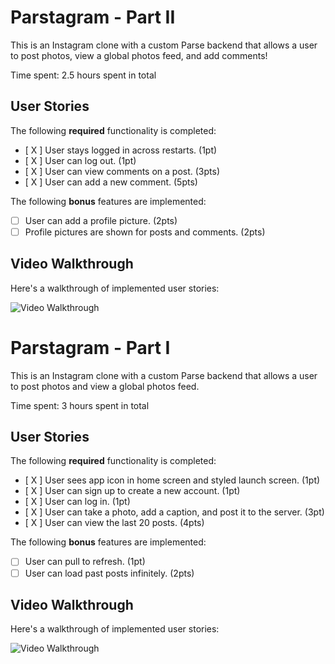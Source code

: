 # Parstagram - Part II

This is an Instagram clone with a custom Parse backend that allows a user to post photos, view a global photos feed, and add comments!

Time spent: 2.5 hours spent in total

## User Stories

The following **required** functionality is completed:

- [ X ] User stays logged in across restarts. (1pt)
- [ X ] User can log out. (1pt)
- [ X ] User can view comments on a post. (3pts)
- [ X ] User can add a new comment. (5pts)

The following **bonus** features are implemented:

- [ ] User can add a profile picture. (2pts)
- [ ] Profile pictures are shown for posts and comments. (2pts)

## Video Walkthrough

Here's a walkthrough of implemented user stories:

<img src='https://i.imgur.com/X5pjxvX.gif' title='Video Walkthrough' width='' alt='Video Walkthrough' />

# Parstagram - Part I

This is an Instagram clone with a custom Parse backend that allows a user to post photos and view a global photos feed.

Time spent: 3 hours spent in total

## User Stories

The following **required** functionality is completed:

- [ X ] User sees app icon in home screen and styled launch screen. (1pt)
- [ X ] User can sign up to create a new account. (1pt)
- [ X ] User can log in. (1pt)
- [ X ] User can take a photo, add a caption, and post it to the server. (3pt)
- [ X ] User can view the last 20 posts. (4pts)

The following **bonus** features are implemented:

- [ ] User can pull to refresh. (1pt)
- [ ] User can load past posts infinitely. (2pts)

## Video Walkthrough

Here's a walkthrough of implemented user stories:

<img src='https://i.imgur.com/pfrX8Xe.gif' title='Video Walkthrough' width='' alt='Video Walkthrough' />
